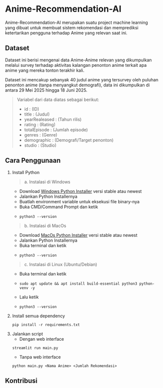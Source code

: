 # Anime-Recommendation-AI
Anime-Recommendation-AI merupakan suatu project machine learning yang dibuat untuk membuat sistem rekomendasi dan memprediksi ketertarikan pengguna terhadap Anime yang relevan saat ini. 

## Dataset
Dataset ini berisi mengenai data Anime-Anime relevan yang dikumpulkan melalui survey terhadap aktivitas kalangan penonton anime terkait apa anime yang mereka tonton terakhir kali. 

Dataset ini mencakup sebanyak 40 judul anime yang tersurvey oleh puluhan penonton anime (tanpa menyangkut demografi), data ini dikumpulkan di antara 29 Mei 2025 hingga 18 Juni 2025.

> Variabel dari data diatas sebagai berikut:
> - id : (ID)
> - title : (Judul)
> - yearRealeased : (Tahun rilis)
> - rating : (Rating)
> - totalEpisode : (Jumlah episode)
> - genres : (Genre)
> - demographic : (Demografi/Target penonton)
> - studio : (Studio)

## Cara Penggunaan
1. Install Python
   > a. Instalasi di Windows
     - Download [Windows Python Installer](https://www.python.org/downloads/windows) versi stable atau newest
     - Jalankan Python Installernya
     - Buatlah environment variable untuk eksekusi file binary-nya
     - Buka CMD/Command Prompt dan ketik
     - ```
       python3 --version
       ```
   > b. Instalasi di MacOs
     - Download [MacOs Python Installer](https://www.python.org/downloads/macos) versi stable atau newest
     - Jalankan Python Installernya
     - Buka terminal dan ketik
     - ```
       python3 --version
       ```
   > c. Instalasi di Linux (Ubuntu/Debian)
     - Buka terminal dan ketik
     - ```
       sudo apt update && apt install build-essential python3 python-venv -y
       ```
     - Lalu ketik
     - ```
       python3 --version
       ```
2. Install semua dependency
   ```
   pip install -r requirements.txt
   ```
3. Jalankan script
   - Dengan web interface
   ```
   streamlit run main.py
   ```
   - Tanpa web interface
   ```
   python main.py <Nama Anime> <Jumlah Rekomendasi>
   ```
   
## Kontribusi
